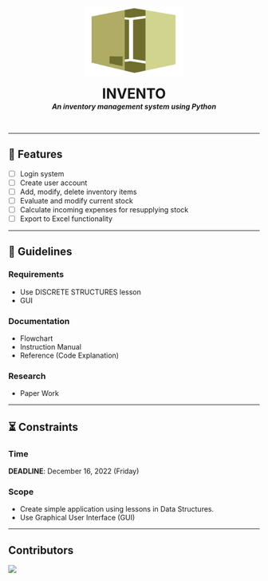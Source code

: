 
<p align="center">
  <img width="200" src="./src/Assets/logo.svg" alt="logo">
  <h1 align="center" style="margin: 0 auto 0 auto;">INVENTO</h1>
  <h5 align="center" style="margin: 0 auto 0 auto;">An inventory management system using Python</h5>
</p>

<br>

-----------------------------------------------------------------

## :abacus: Features

- [ ] Login system
- [ ] Create user account
- [ ] Add, modify, delete inventory items
- [ ] Evaluate and modify current stock
- [ ] Calculate incoming expenses for resupplying stock
- [ ] Export to Excel functionality

-----------------------------------------------------------------

## :page_facing_up: Guidelines

### Requirements

- Use DISCRETE STRUCTURES lesson
- GUI

### Documentation

- Flowchart
- Instruction Manual
- Reference (Code Explanation)

### Research

- Paper Work

-----------------------------------------------------------------

## :hourglass_flowing_sand: Constraints

### Time

**DEADLINE**: December 16, 2022 (Friday)

### Scope

- Create simple application using lessons in Data Structures.
- Use Graphical User Interface (GUI)

-----------------------------------------------------------------
## Contributors
  <a href="https://github.com/steguiosaur/invento/graphs/contributors">
    <img src="https://contrib.rocks/image?repo=steguiosaur/invento">
  </a>
